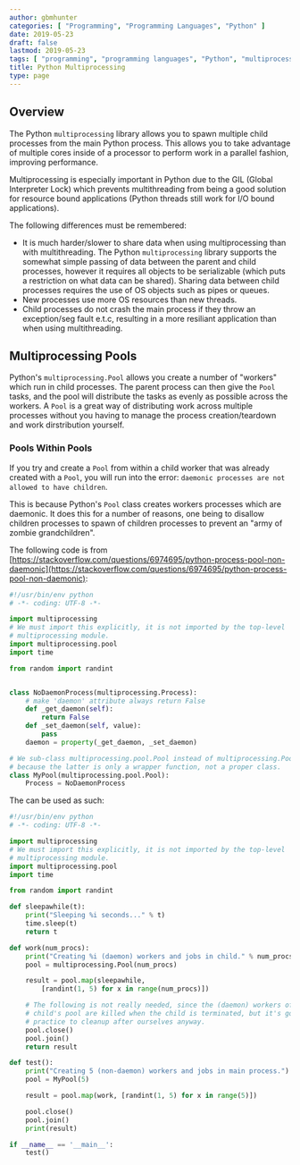 ```yaml
---
author: gbmhunter
categories: [ "Programming", "Programming Languages", "Python" ]
date: 2019-05-23
draft: false
lastmod: 2019-05-23
tags: [ "programming", "programming languages", "Python", "multiprocessing", "processes", "pools", "workers", "children", "daemonic processes", "zombie processes", "Global Interpreter Lock" ]
title: Python Multiprocessing
type: page
---
```


## Overview

The Python `multiprocessing` library allows you to spawn multiple child processes from the main Python process. This allows you to take advantage of multiple cores inside of a processor to perform work in a parallel fashion, improving performance.

Multiprocessing is especially important in Python due to the GIL (Global Interpreter Lock) which prevents multithreading from being a good solution for resource bound applications (Python threads still work for I/O bound applications).

The following differences must be remembered:
* It is much harder/slower to share data when using multiprocessing than with multithreading. The Python `multiprocessing` library supports the somewhat simple passing of data between the parent and child processes, however it requires all objects to be serializable (which puts a restriction on what data can be shared). Sharing data between child processes requires the use of OS objects such as pipes or queues.
* New processes use more OS resources than new threads.
* Child processes do not crash the main process if they throw an exception/seg fault e.t.c, resulting in a more resiliant application than when using multithreading.

## Multiprocessing Pools

Python's `multiprocessing.Pool` allows you create a number of "workers" which run in child processes. The parent process can then give the `Pool` tasks, and the pool will distribute the tasks as evenly as possible across the workers. A `Pool` is a great way of distributing work across multiple processes without you having to manage the process creation/teardown and work dirstribution yourself.

### Pools Within Pools

If you try and create a `Pool` from within a child worker that was already created with a `Pool`, you will run into the error: `daemonic processes are not allowed to have children`.

This is because Python's `Pool` class creates workers processes which are daemonic. It does this for a number of reasons, one being to disallow children processes to spawn of children processes to prevent an "army of zombie grandchildren".

The following code is from [https://stackoverflow.com/questions/6974695/python-process-pool-non-daemonic](https://stackoverflow.com/questions/6974695/python-process-pool-non-daemonic):

```py
#!/usr/bin/env python
# -*- coding: UTF-8 -*-

import multiprocessing
# We must import this explicitly, it is not imported by the top-level
# multiprocessing module.
import multiprocessing.pool
import time

from random import randint


class NoDaemonProcess(multiprocessing.Process):
    # make 'daemon' attribute always return False
    def _get_daemon(self):
        return False
    def _set_daemon(self, value):
        pass
    daemon = property(_get_daemon, _set_daemon)

# We sub-class multiprocessing.pool.Pool instead of multiprocessing.Pool
# because the latter is only a wrapper function, not a proper class.
class MyPool(multiprocessing.pool.Pool):
    Process = NoDaemonProcess
```

The can be used as such:

```py
#!/usr/bin/env python
# -*- coding: UTF-8 -*-

import multiprocessing
# We must import this explicitly, it is not imported by the top-level
# multiprocessing module.
import multiprocessing.pool
import time

from random import randint

def sleepawhile(t):
    print("Sleeping %i seconds..." % t)
    time.sleep(t)
    return t

def work(num_procs):
    print("Creating %i (daemon) workers and jobs in child." % num_procs)
    pool = multiprocessing.Pool(num_procs)

    result = pool.map(sleepawhile,
        [randint(1, 5) for x in range(num_procs)])

    # The following is not really needed, since the (daemon) workers of the
    # child's pool are killed when the child is terminated, but it's good
    # practice to cleanup after ourselves anyway.
    pool.close()
    pool.join()
    return result

def test():
    print("Creating 5 (non-daemon) workers and jobs in main process.")
    pool = MyPool(5)

    result = pool.map(work, [randint(1, 5) for x in range(5)])

    pool.close()
    pool.join()
    print(result)

if __name__ == '__main__':
    test()
```